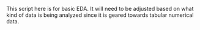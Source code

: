This script here is for basic EDA. It will need to be adjusted based on what kind of data is being analyzed since it is geared towards tabular numerical data.
